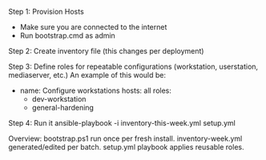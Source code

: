 Step 1: Provision Hosts
- Make sure you are connected to the internet
- Run bootstrap.cmd as admin

Step 2:
Create inventory file (this changes per deployment)

Step 3:
Define roles for repeatable configurations (workstation, userstation, mediaserver, etc.)
An example of this would be:
- name: Configure workstations
  hosts: all
  roles:
    - dev-workstation
    - general-hardening

Step 4:
Run it
ansible-playbook -i inventory-this-week.yml setup.yml

Overview:
bootstrap.ps1 run once per fresh install.
inventory-week.yml generated/edited per batch.
setup.yml playbook applies reusable roles.